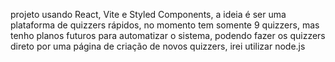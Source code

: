 projeto usando React, Vite e Styled Components, a ideia é ser uma plataforma de quizzers rápidos, 
no momento tem somente 9 quizzers, mas tenho planos futuros para automatizar o sistema, podendo 
fazer os quizzers direto por uma página de criação de novos quizzers, irei utilizar node.js
